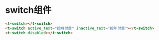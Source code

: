 # switch组件
   <t-form-item>
        <t-switch></t-switch>
    </t-form-item>
    <t-form-item>
        <t-switch active_text="按月付费" inactive_text="按年付费"></t-switch>
    </t-form-item>
    <t-form-item>
        <t-switch disabled></t-switch>
    </t-form-item>

```html
<t-switch></t-switch>
<t-switch active_text="按月付费" inactive_text="按年付费"></t-switch>
<t-switch disabled></t-switch>

```